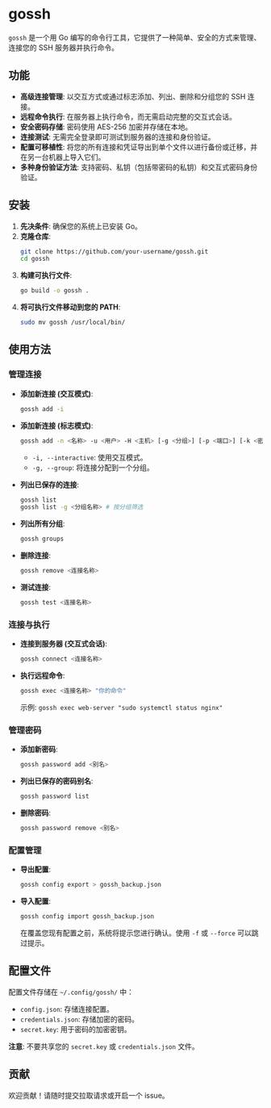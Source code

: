 # gossh

`gossh` 是一个用 Go 编写的命令行工具，它提供了一种简单、安全的方式来管理、连接您的 SSH 服务器并执行命令。

## 功能

- **高级连接管理**: 以交互方式或通过标志添加、列出、删除和分组您的 SSH 连接。
- **远程命令执行**: 在服务器上执行命令，而无需启动完整的交互式会话。
- **安全密码存储**: 密码使用 AES-256 加密并存储在本地。
- **连接测试**: 无需完全登录即可测试到服务器的连接和身份验证。
- **配置可移植性**: 将您的所有连接和凭证导出到单个文件以进行备份或迁移，并在另一台机器上导入它们。
- **多种身份验证方法**: 支持密码、私钥（包括带密码的私钥）和交互式密码身份验证。

## 安装

1.  **先决条件**: 确保您的系统上已安装 Go。
2.  **克隆仓库**:
    ```sh
    git clone https://github.com/your-username/gossh.git
    cd gossh
    ```
3.  **构建可执行文件**:
    ```sh
    go build -o gossh .
    ```
4.  **将可执行文件移动到您的 PATH**:
    ```sh
    sudo mv gossh /usr/local/bin/
    ```

## 使用方法

### 管理连接

- **添加新连接 (交互模式)**:
    ```sh
    gossh add -i
    ```
- **添加新连接 (标志模式)**:
    ```sh
    gossh add -n <名称> -u <用户> -H <主机> [-g <分组>] [-p <端口>] [-k <密钥路径>] [-P <密码别名>]
    ```
    - `-i, --interactive`: 使用交互模式。
    - `-g, --group`: 将连接分配到一个分组。

- **列出已保存的连接**:
    ```sh
    gossh list
    gossh list -g <分组名称> # 按分组筛选
    ```

- **列出所有分组**:
    ```sh
    gossh groups
    ```

- **删除连接**:
    ```sh
    gossh remove <连接名称>
    ```

- **测试连接**:
    ```sh
    gossh test <连接名称>
    ```

### 连接与执行

- **连接到服务器 (交互式会话)**:
    ```sh
    gossh connect <连接名称>
    ```

- **执行远程命令**:
    ```sh
    gossh exec <连接名称> "你的命令"
    ```
    示例: `gossh exec web-server "sudo systemctl status nginx"`

### 管理密码

- **添加新密码**:
    ```sh
    gossh password add <别名>
    ```
- **列出已保存的密码别名**:
    ```sh
    gossh password list
    ```
- **删除密码**:
    ```sh
    gossh password remove <别名>
    ```

### 配置管理

- **导出配置**:
    ```sh
    gossh config export > gossh_backup.json
    ```
- **导入配置**:
    ```sh
    gossh config import gossh_backup.json
    ```
    在覆盖您现有配置之前，系统将提示您进行确认。使用 `-f` 或 `--force` 可以跳过提示。

## 配置文件

配置文件存储在 `~/.config/gossh/` 中：

- `config.json`: 存储连接配置。
- `credentials.json`: 存储加密的密码。
- `secret.key`: 用于密码的加密密钥。

**注意**: 不要共享您的 `secret.key` 或 `credentials.json` 文件。

## 贡献

欢迎贡献！请随时提交拉取请求或开启一个 issue。
